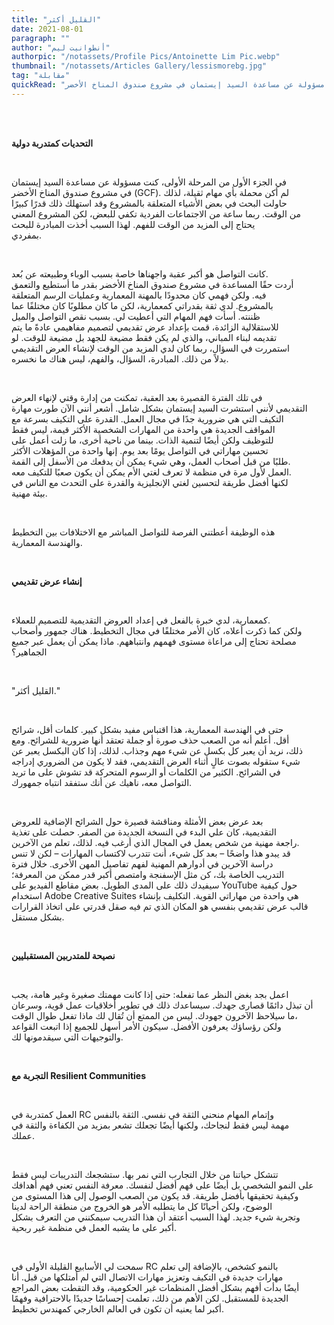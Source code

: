 ```yaml
---
title: "القليل أكثر"
date: 2021-08-01
paragraph: ""
author: "أنطوانيت ليم"
authorpic: "/notassets/Profile Pics/Antoinette Lim Pic.webp"
thumbnail: "/notassets/Articles Gallery/lessismorebg.jpg"
tag: "مقابلة"
quickRead: "في الجزء الأول من المرحلة الأولى، كنت مسؤولة عن مساعدة السيد إيستمان في مشروع صندوق المناخ الأخضر (GCF)."
---
```


<span style="white-space: pre;">

**التحديات كمتدربة دولية**

في الجزء الأول من المرحلة الأولى، كنت مسؤولة عن مساعدة السيد إيستمان في مشروع صندوق المناخ الأخضر (GCF). لم أكن محملة بأي مهام ثقيلة، لذلك حاولت البحث في بعض الأشياء المتعلقة بالمشروع وقد استهلك ذلك قدرًا كبيرًا من الوقت. ربما ساعة من الاجتماعات الفردية تكفي للبعض، لكن المشروع المعني يحتاج إلى المزيد من الوقت للفهم. لهذا السبب أخذت المبادرة للبحث بمفردي.

كانت التواصل هو أكبر عقبة واجهناها خاصة بسبب الوباء وطبيعته عن بُعد. أردت حقًا المساعدة في مشروع صندوق المناخ الأخضر بقدر ما أستطيع والتعمق فيه. ولكن فهمي كان محدودًا بالمهنة المعمارية وعمليات الرسم المتعلقة بالمشروع. لدي ثقة بقدراتي كمعمارية، لكن ما كان مطلوبًا كان مختلفًا عما ظننته. أسأت فهم المهام التي أعطيت لي. بسبب نقص التواصل والميل للاستقلالية الزائدة، قمت بإعداد عرض تقديمي لتصميم مفاهيمي عادةً ما يتم تقديمه لبناء المباني، والذي لم يكن فقط مضيعة للجهد بل مضيعة للوقت. لو استمررت في السؤال، ربما كان لدي المزيد من الوقت لإنشاء العرض التقديمي بدلاً من ذلك. المبادرة، السؤال، والفهم، ليس هناك ما نخسره.

في تلك الفترة القصيرة بعد العقبة، تمكنت من إدارة وقتي لإنهاء العرض التقديمي لأنني استشرت السيد إيستمان بشكل شامل. أشعر أنني الآن طورت مهارة التكيف التي هي ضرورية جدًا في مجال العمل. القدرة على التكيف بسرعة مع المواقف الجديدة هي واحدة من المهارات الشخصية الأكثر قيمة، ليس فقط للتوظيف ولكن أيضًا لتنمية الذات. بينما من ناحية أخرى، ما زلت أعمل على تحسين مهاراتي في التواصل يومًا بعد يوم. إنها واحدة من المؤهلات الأكثر طلبًا من قبل أصحاب العمل، وهي شيء يمكن أن يدفعك من الأسفل إلى القمة. العمل لأول مرة في منظمة لا تعرف لغتي الأم يمكن أن يكون صعبًا للتكيف معه. لكنها أفضل طريقة لتحسين لغتي الإنجليزية والقدرة على التحدث مع الناس في بيئة مهنية.

هذه الوظيفة أعطتني الفرصة للتواصل المباشر مع الاختلافات بين التخطيط والهندسة المعمارية.

**إنشاء عرض تقديمي**

كمعمارية، لدي خبرة بالفعل في إعداد العروض التقديمية للتصميم للعملاء. ولكن كما ذكرت أعلاه، كان الأمر مختلفًا في مجال التخطيط. هناك جمهور وأصحاب مصلحة تحتاج إلى مراعاة مستوى فهمهم وانتباههم. ماذا يمكن أن يعمل عبر جميع الجماهير؟

"القليل أكثر."

حتى في الهندسة المعمارية، هذا اقتباس مفيد بشكل كبير. كلمات أقل، شرائح أقل. أعلم أنه من الصعب حذف صورة أو جملة تعتقد أنها ضرورية للشرائح. ومع ذلك، نريد أن يعبر كل بكسل عن شيء مهم وجذاب. لذلك، إذا كان البكسل يعبر عن شيء ستقوله بصوت عالٍ أثناء العرض التقديمي، فقد لا يكون من الضروري إدراجه في الشرائح. الكثير من الكلمات أو الرسوم المتحركة قد تشوش على ما تريد التواصل معه، ناهيك عن أنك ستفقد انتباه جمهورك.

بعد عرض بعض الأمثلة ومناقشة قصيرة حول الشرائح الإضافية للعروض التقديمية، كان علي البدء في النسخة الجديدة من الصفر. حصلت على تغذية راجعة مهنية من شخص يعمل في المجال الذي أرغب فيه. لذلك، تعلم من الآخرين. قد يبدو هذا واضحًا – بعد كل شيء، أنت تتدرب لاكتساب المهارات – لكن لا تنس دراسة الآخرين في أدوارهم المهنية لفهم تفاصيل المهن الأخرى. خلال فترة التدريب الخاصة بك، كن مثل الإسفنجة وامتصص أكبر قدر ممكن من المعرفة؛ سيفيدك ذلك على المدى الطويل. بعض مقاطع الفيديو على YouTube حول كيفية استخدام Adobe Creative Suites هي واحدة من مهاراتي القوية. التكليف بإنشاء قالب عرض تقديمي بنفسي هو المكان الذي تم فيه صقل قدرتي على اتخاذ القرارات بشكل مستقل.

**نصيحة للمتدربين المستقبليين**

اعمل بجد بغض النظر عما تفعله: حتى إذا كانت مهمتك صغيرة وغير هامة، يجب أن تبذل دائمًا قصارى جهدك. سيساعدك ذلك في تطوير أخلاقيات عمل قوية، وسرعان ما سيلاحظ الآخرون جهودك. ليس من الممتع أن تُقال لك ماذا تفعل طوال الوقت، ولكن رؤساؤك يعرفون الأفضل. سيكون الأمر أسهل للجميع إذا اتبعت القواعد والتوجيهات التي سيقدمونها لك.

**التجربة مع Resilient Communities**

العمل كمتدربة في RC وإتمام المهام منحني الثقة في نفسي. الثقة بالنفس مهمة ليس فقط لنجاحك، ولكنها أيضًا تجعلك تشعر بمزيد من الكفاءة والثقة في عملك.

تتشكل حياتنا من خلال التجارب التي نمر بها. ستشجعك التدريبات ليس فقط على النمو الشخصي بل أيضًا على فهم أفضل لنفسك. معرفة النفس تعني فهم أهدافك وكيفية تحقيقها بأفضل طريقة. قد يكون من الصعب الوصول إلى هذا المستوى من الوضوح، ولكن أحيانًا كل ما يتطلبه الأمر هو الخروج من منطقة الراحة لدينا وتجربة شيء جديد. لهذا السبب أعتقد أن هذا التدريب سيمكنني من التعرف بشكل أكبر على ما يشبه العمل في منظمة غير ربحية.

سمحت لي الأسابيع القليلة الأولى في RC بالنمو كشخص، بالإضافة إلى تعلم مهارات جديدة في التكيف وتعزيز مهارات الاتصال التي لم أمتلكها من قبل. أنا أيضًا بدأت أفهم بشكل أفضل المنظمات غير الحكومية، وقد التقطت بعض المراجع الجديدة للمستقبل. لكن الأهم من ذلك، تعلمت إحساسًا جديدًا بالاحترافية وفهمًا أكبر لما يعنيه أن تكون في العالم الخارجي كمهندس تخطيط.

</span>
